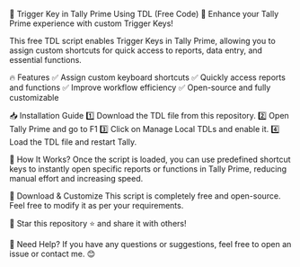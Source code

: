 📌 Trigger Key in Tally Prime Using TDL (Free Code)
🚀 Enhance your Tally Prime experience with custom Trigger Keys!

This free TDL script enables Trigger Keys in Tally Prime, allowing you to assign custom shortcuts for quick access to reports, data entry, and essential functions.

🔥 Features
✅ Assign custom keyboard shortcuts
✅ Quickly access reports and functions
✅ Improve workflow efficiency
✅ Open-source and fully customizable

📥 Installation Guide
1️⃣ Download the TDL file from this repository.
2️⃣ Open Tally Prime and go to F1
3️⃣ Click on Manage Local TDLs and enable it.
4️⃣ Load the TDL file and restart Tally.

🎯 How It Works?
Once the script is loaded, you can use predefined shortcut keys to instantly open specific reports or functions in Tally Prime, reducing manual effort and increasing speed.

📩 Download & Customize
This script is completely free and open-source. Feel free to modify it as per your requirements.

📌 Star this repository ⭐ and share it with others!

📧 Need Help?
If you have any questions or suggestions, feel free to open an issue or contact me. 😊
